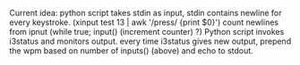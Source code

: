 Current idea: python script takes stdin as input, stdin contains newline for every keystroke.
(xinput test 13 | awk '/press/ {print $0}')
count newlines from ipnut (while true; input() (increment counter) ?)
Python script invokes i3status and monitors output.
every time i3status gives new output, prepend the wpm based on number of inputs() (above) and echo to stdout.

